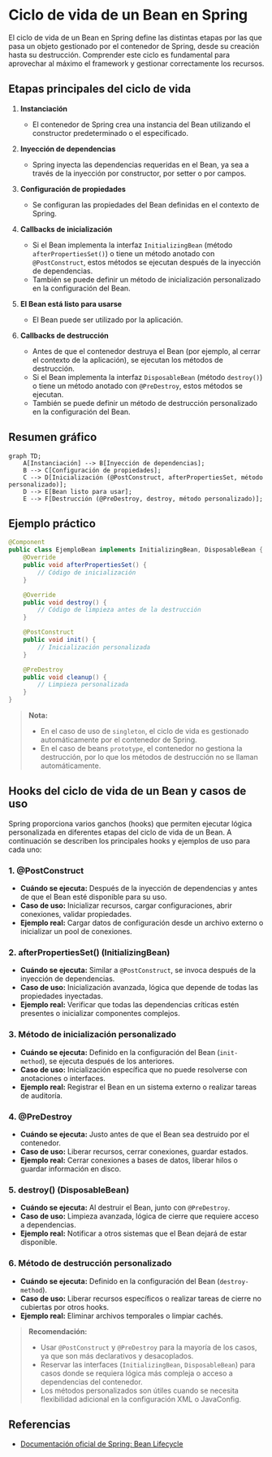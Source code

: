 # Ciclo de vida de un Bean en Spring

El ciclo de vida de un Bean en Spring define las distintas etapas por las que pasa un objeto gestionado por el contenedor de Spring, desde su creación hasta su destrucción. Comprender este ciclo es fundamental para aprovechar al máximo el framework y gestionar correctamente los recursos.

## Etapas principales del ciclo de vida

1. **Instanciación**
   - El contenedor de Spring crea una instancia del Bean utilizando el constructor predeterminado o el especificado.

2. **Inyección de dependencias**
   - Spring inyecta las dependencias requeridas en el Bean, ya sea a través de la inyección por constructor, por setter o por campos.

3. **Configuración de propiedades**
   - Se configuran las propiedades del Bean definidas en el contexto de Spring.

4. **Callbacks de inicialización**
   - Si el Bean implementa la interfaz `InitializingBean` (método `afterPropertiesSet()`) o tiene un método anotado con `@PostConstruct`, estos métodos se ejecutan después de la inyección de dependencias.
   - También se puede definir un método de inicialización personalizado en la configuración del Bean.

5. **El Bean está listo para usarse**
   - El Bean puede ser utilizado por la aplicación.

6. **Callbacks de destrucción**
   - Antes de que el contenedor destruya el Bean (por ejemplo, al cerrar el contexto de la aplicación), se ejecutan los métodos de destrucción.
   - Si el Bean implementa la interfaz `DisposableBean` (método `destroy()`) o tiene un método anotado con `@PreDestroy`, estos métodos se ejecutan.
   - También se puede definir un método de destrucción personalizado en la configuración del Bean.

## Resumen gráfico

```mermaid
graph TD;
    A[Instanciación] --> B[Inyección de dependencias];
    B --> C[Configuración de propiedades];
    C --> D[Inicialización (@PostConstruct, afterPropertiesSet, método personalizado)];
    D --> E[Bean listo para usar];
    E --> F[Destrucción (@PreDestroy, destroy, método personalizado)];
```

## Ejemplo práctico

```java
@Component
public class EjemploBean implements InitializingBean, DisposableBean {
    @Override
    public void afterPropertiesSet() {
        // Código de inicialización
    }

    @Override
    public void destroy() {
        // Código de limpieza antes de la destrucción
    }

    @PostConstruct
    public void init() {
        // Inicialización personalizada
    }

    @PreDestroy
    public void cleanup() {
        // Limpieza personalizada
    }
}
```

> **Nota:**
> - En el caso de uso de `singleton`, el ciclo de vida es gestionado automáticamente por el contenedor de Spring.
> - En el caso de beans `prototype`, el contenedor no gestiona la destrucción, por lo que los métodos de destrucción no se llaman automáticamente.

## Hooks del ciclo de vida de un Bean y casos de uso

Spring proporciona varios ganchos (hooks) que permiten ejecutar lógica personalizada en diferentes etapas del ciclo de vida de un Bean. A continuación se describen los principales hooks y ejemplos de uso para cada uno:

### 1. **@PostConstruct**
- **Cuándo se ejecuta:** Después de la inyección de dependencias y antes de que el Bean esté disponible para su uso.
- **Caso de uso:** Inicializar recursos, cargar configuraciones, abrir conexiones, validar propiedades.
- **Ejemplo real:** Cargar datos de configuración desde un archivo externo o inicializar un pool de conexiones.

### 2. **afterPropertiesSet() (InitializingBean)**
- **Cuándo se ejecuta:** Similar a `@PostConstruct`, se invoca después de la inyección de dependencias.
- **Caso de uso:** Inicialización avanzada, lógica que depende de todas las propiedades inyectadas.
- **Ejemplo real:** Verificar que todas las dependencias críticas estén presentes o inicializar componentes complejos.

### 3. **Método de inicialización personalizado**
- **Cuándo se ejecuta:** Definido en la configuración del Bean (`init-method`), se ejecuta después de los anteriores.
- **Caso de uso:** Inicialización específica que no puede resolverse con anotaciones o interfaces.
- **Ejemplo real:** Registrar el Bean en un sistema externo o realizar tareas de auditoría.

### 4. **@PreDestroy**
- **Cuándo se ejecuta:** Justo antes de que el Bean sea destruido por el contenedor.
- **Caso de uso:** Liberar recursos, cerrar conexiones, guardar estados.
- **Ejemplo real:** Cerrar conexiones a bases de datos, liberar hilos o guardar información en disco.

### 5. **destroy() (DisposableBean)**
- **Cuándo se ejecuta:** Al destruir el Bean, junto con `@PreDestroy`.
- **Caso de uso:** Limpieza avanzada, lógica de cierre que requiere acceso a dependencias.
- **Ejemplo real:** Notificar a otros sistemas que el Bean dejará de estar disponible.

### 6. **Método de destrucción personalizado**
- **Cuándo se ejecuta:** Definido en la configuración del Bean (`destroy-method`).
- **Caso de uso:** Liberar recursos específicos o realizar tareas de cierre no cubiertas por otros hooks.
- **Ejemplo real:** Eliminar archivos temporales o limpiar cachés.

> **Recomendación:**
> - Usar `@PostConstruct` y `@PreDestroy` para la mayoría de los casos, ya que son más declarativos y desacoplados.
> - Reservar las interfaces (`InitializingBean`, `DisposableBean`) para casos donde se requiera lógica más compleja o acceso a dependencias del contenedor.
> - Los métodos personalizados son útiles cuando se necesita flexibilidad adicional en la configuración XML o JavaConfig.

## Referencias
- [Documentación oficial de Spring: Bean Lifecycle](https://docs.spring.io/spring-framework/reference/core/beans/factory.html#beans-factory-lifecycle)

